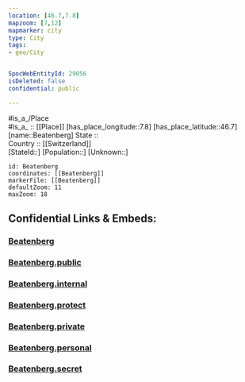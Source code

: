 ```yaml
---
location: [46.7,7.8] 
mapzoom: [7,12] 
mapmarker: city 
type: City
tags:
- geo/City


SpocWebEntityId: 29056
isDeleted: false
confidential: public

---
```

#is_a_/Place  
#is_a_ :: [[Place]] 
[has_place_longitude::7.8] 
[has_place_latitude::46.7] 
[name::Beatenberg] 
State ::  
Country :: [[Switzerland]]  
[StateId::] 
[Population::] 
[Unknown::] 


```leaflet
id: Beatenberg
coordinates: [[Beatenberg]] 
markerFile: [[Beatenberg]] 
defaultZoom: 11 
maxZoom: 18
```


## Confidential Links & Embeds: 

### [Beatenberg](/_Standards/Earth/Continent/Europe/Europe~Central/Switzerland/Switzerland~Cantons/Bern,Canton/City/Beatenberg.md) 

### [Beatenberg.public](/_public/Earth/Continent/Europe/Europe~Central/Switzerland/Switzerland~Cantons/Bern,Canton/City/Beatenberg.public.md) 

### [Beatenberg.internal](/_internal/Earth/Continent/Europe/Europe~Central/Switzerland/Switzerland~Cantons/Bern,Canton/City/Beatenberg.internal.md) 

### [Beatenberg.protect](/_protect/Earth/Continent/Europe/Europe~Central/Switzerland/Switzerland~Cantons/Bern,Canton/City/Beatenberg.protect.md) 

### [Beatenberg.private](/_private/Earth/Continent/Europe/Europe~Central/Switzerland/Switzerland~Cantons/Bern,Canton/City/Beatenberg.private.md) 

### [Beatenberg.personal](/_personal/Earth/Continent/Europe/Europe~Central/Switzerland/Switzerland~Cantons/Bern,Canton/City/Beatenberg.personal.md) 

### [Beatenberg.secret](/_secret/Earth/Continent/Europe/Europe~Central/Switzerland/Switzerland~Cantons/Bern,Canton/City/Beatenberg.secret.md)

